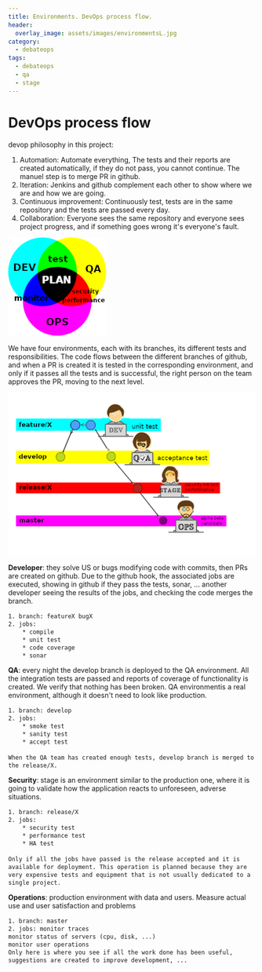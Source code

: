 ```yaml
---
title: Environments. DevOps process flow.
header:
  overlay_image: assets/images/environmentsL.jpg
category:
  - debateops
tags:
  - debateops
  - qa
  - stage
---
```

# DevOps process flow 

devop philosophy in this project:

1. Automation: Automate everything, The tests and their reports are created automatically, if they do not pass, you cannot continue. The manuel step is to merge PR in github.
2. Iteration: Jenkins and github complement each other to show where we are and how we are going.
3. Continuous improvement: Continuously test, tests are in the same repository and the tests are passed every day. 
4. Collaboration: Everyone sees the same repository and everyone sees project progress, and if something goes wrong it's everyone's fault.

![devops_teams_test](/assets/images/circle_colors.png)

We have four environments, each with its branches, its different tests and responsibilities.
The code flows between the different branches of github, and when a PR is created it is tested in the corresponding environment, and only if it passes all the tests and is successful, the right person on the team approves the PR, moving to the next level.

![devops_environments](/assets/images/environments.png)

**Developer**: they solve US or bugs modifying code with commits, then PRs are created on github. Due to the github hook, the associated jobs are executed, showing in github if they pass the tests, sonar, ... another developer seeing the results of the jobs, and checking the code merges the branch.

    1. branch: featureX bugX
    2. jobs: 
        * compile
        * unit test
        * code coverage
        * sonar
 
**QA**: every night the develop branch is deployed to the QA environment. All the integration tests are passed and reports of coverage of functionality is created.
       We verify that nothing has been broken. QA environmentis a real environment, although it doesn't need to look like production.

    1. branch: develop
    2. jobs: 
        * smoke test
        * sanity test
        * accept test
        
    When the QA team has created enough tests, develop branch is merged to the release/X.


**Security**: stage is an environment similar to the production one, where it is going to validate how the application reacts to unforeseen, adverse situations.

    1. branch: release/X
    2. jobs:
        * security test
        * performance test
        * HA test

    Only if all the jobs have passed is the release accepted and it is available for deployment. This operation is planned because they are very expensive tests and equipment that is not usually dedicated to a single project.

**Operations**: production environment with data and users. Measure actual use and user satisfaction and problems
    
    1. branch: master
    2. jobs: monitor traces
    monitor status of servers (cpu, disk, ...)
    monitor user operations
    Only here is where you see if all the work done has been useful, suggestions are created to improve development, ...

